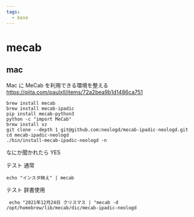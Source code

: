 ```yaml
---
tags:
  - base
---
```


# mecab

## mac

Mac に MeCab を利用できる環境を整える
https://qiita.com/paulxll/items/72a2bea9b1d1486ca751

```
brew install mecab
brew install mecab-ipadic
pip install mecab-python3
python -c "import MeCab"
brew install xz
git clone --depth 1 git@github.com:neologd/mecab-ipadic-neologd.git
cd mecab-ipadic-neologd
./bin/install-mecab-ipadic-neologd -n
```

なにか聞かれたら YES

テスト 通常

```
echo "インスタ映え" | mecab
```

テスト 辞書使用

```
 echo "2021年12月24日 クリスマス | "mecab -d /opt/homebrew/lib/mecab/dic/mecab-ipadic-neologd
```
